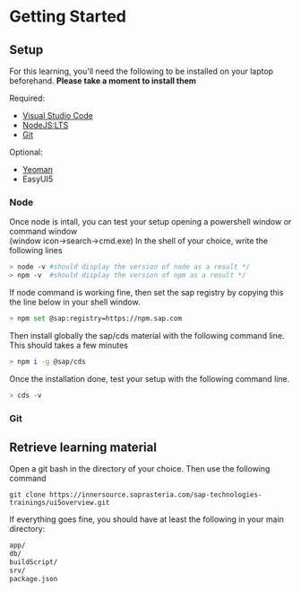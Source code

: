 # Getting Started

## Setup

For this learning, you'll need the following to be installed on your laptop beforehand.
**Please take a moment to install them**

Required:

- [Visual Studio Code](https://code.visualstudio.com/)
- [NodeJS:LTS](https://nodejs.org/en/download/)
- [Git](https://git-scm.com/downloads)

Optional:

- [Yeoman](https://yeoman.io/)
- EasyUI5

### Node

Once node is intall, you can test your setup opening a powershell window or command window  
(window icon->search->cmd.exe)
In the shell of your choice, write the following lines

```sh
> node -v #should display the version of node as a result */
> npm -v  #should display the version of npm as a result */
```

If node command is working fine, then set the sap registry by copying this the line below in your shell window.

```sh
> npm set @sap:registry=https://npm.sap.com
```

Then install globally the sap/cds material with the following command line.
This should takes a few minutes

```sh
> npm i -g @sap/cds
```

Once the installation done, test your setup with the following command line.

```sh
> cds -v
```

### Git

## Retrieve learning material

Open a git bash in the directory of your choice.
Then use the following command

`git clone https://innersource.soprasteria.com/sap-technologies-trainings/ui5overview.git`

If everything goes fine, you should have at least the following in your main directory:

```sh
app/
db/
buildScript/
srv/
package.json
```
